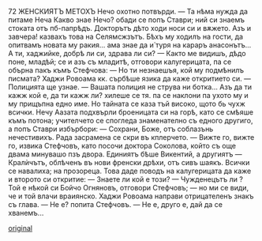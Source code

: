 ﻿72
ЖЕНСКИЯТЪ МЕТОХЪ
Нечо охотно потвърди.
— Та нѣма нужда да питаме Неча Какво знае Нечо? обади се попъ Ставри; ний си знаемъ стоката отъ пб-папрѣдъ. Докторътъ дѣто ходи носи си и вѫжето. Азъ и завчера! казвахъ това на Селямсжзътъ. Бѣхъ му ходилъ на гости, да опитвамъ новата му ракия... ама знае да и́ туря на караръ анасонътъ... А ти, хаджийке, добрѣ ли си, здрава ли си?
— Както ме видишъ, дѣдо поне, младѣй; се и азъ съ младитѣ, отговори калугерицата, па се обърна пакъ къмъ Стефчова: — Но ти незнаешъя, кой му подмѣнилъ писмата?
Хаджи Ровоама кк. сърбѣше язика да каже откритието си.
— Полицията ще узнае.
— Вашата полиция не струва ни ботка... Азъ да ти кажж кой е, да ти кажж ли? хилеше се тя. па се наклони па ухото му и му прищъпна едно име. Но тайната се каза тъй високо, щото бь чухж всички. Нечу Аазата подхвърли броеницата си на горѣ, като се смѣяше къмъ потона; учителчето се спогледа знаменателно съ едного другиго, а попъ Ставри избърбори:
— Сохрани, Боже, отъ соблазънь нечестивихъ.
Рада засрамена се скри въ кплерчето.
— Вижте го, вижте го, извика Стефчовъ, като посочи доктора Соколова, който съ още двама минувашо пзъ двора. Единиятъ бѣше Викентий, а другиятъ — Кралѝчътъ, облѣченъ въ нови френски дрѣхи, отъ сивъ шаякъ. Всички се навалиха; на прозореца.
Това даде поводъ на калугерицата да каже и второто си откритие: — Знаете ли кой е този?
— Чужденецътъ ли ? Той е нѣкой си Бойчо Огняновъ, отговори Стефчовъ; — но ми се види, че и той влачи враиянско.
Хаджи Ровоама направи отрицателенъ знакъ съ глава.
— Не е? попита Стефчовъ.
— Не е, друго е, дай да се хванемъ...

[original](images/085.jpg)